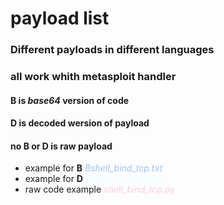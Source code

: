 # payload list
### Different payloads in different languages 
### all work whith metasploit handler 


#### __B__ is _base64_ version of code 
#### __D__ is decoded wersion of payload
#### no **B** or **D** is raw payload

* example for __B__ <spwn style="color:#99c2ff"> _Bshell_bind_tcp.txt_<spwn/>
* example for __D__ <spwn style="color:#e6ffff">_Dshell_bind_tcp.py_<spwn/>
* raw code example <spwn style="color:#ffcce0">_shell_bind_tcp.py_<spwn/>